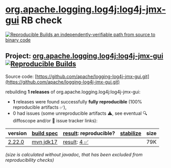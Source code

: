 [org.apache.logging.log4j:log4j-jmx-gui](https://central.sonatype.com/artifact/org.apache.logging.log4j/log4j-jmx-gui/versions) RB check
=======

[![Reproducible Builds](https://reproducible-builds.org/images/logos/rb.svg) an independently-verifiable path from source to binary code](https://reproducible-builds.org/)

## Project: [org.apache.logging.log4j:log4j-jmx-gui](https://central.sonatype.com/artifact/org.apache.logging.log4j/log4j-jmx-gui/versions) [![Reproducible Builds](https://img.shields.io/endpoint?url=https://raw.githubusercontent.com/jvm-repo-rebuild/reproducible-central/master/content/org/apache/logging/log4j/log4j-jmx-gui/badge.json)](https://github.com/jvm-repo-rebuild/reproducible-central/blob/master/content/org/apache/logging/log4j/log4j-jmx-gui/README.md)

Source code: [https://github.com/apache/logging-log4j-jmx-gui.git](https://github.com/apache/logging-log4j-jmx-gui.git)

rebuilding **1 releases** of org.apache.logging.log4j:log4j-jmx-gui:
- **1** releases were found successfully **fully reproducible** (100% reproducible artifacts :white_check_mark:),
- 0 had issues (some unreproducible artifacts :warning:, see eventual :mag: diffoscope and/or :memo: issue tracker links):

| version | [build spec](/BUILDSPEC.md) | [result](https://reproducible-builds.org/docs/jvm/): reproducible? | [stabilize](https://github.com/google/oss-rebuild/blob/main/cmd/stabilize/README.md) | size |
| -- | --------- | ------ | ------ | -- |
| [2.22.0](https://central.sonatype.com/artifact/org.apache.logging.log4j/log4j-jmx-gui/2.22.0/pom) | [mvn jdk17](log4j-jmx-gui-2.22.0.buildspec) | [result](log4j-jmx-gui-2.22.0.buildinfo): [4 :white_check_mark: ](log4j-jmx-gui-2.22.0.buildcompare) | | 79K |

<i>(size is calculated without javadoc, that has been excluded from reproducibility checks)</i>
